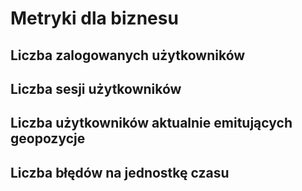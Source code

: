 # Metryki dla biznesu

## Liczba zalogowanych użytkowników

## Liczba sesji użytkowników

## Liczba użytkowników aktualnie emitujących geopozycje

## Liczba błędów na jednostkę czasu
